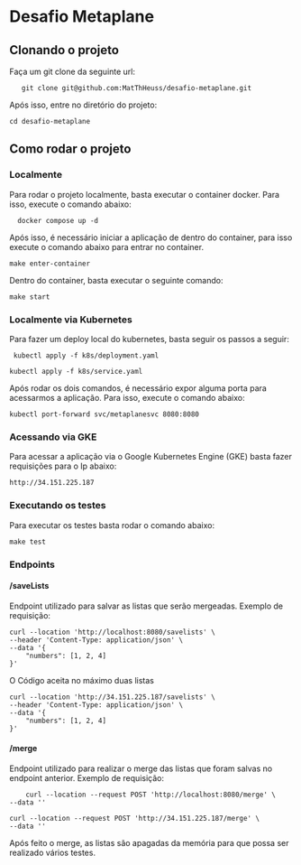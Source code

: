 # Desafio Metaplane

## Clonando o projeto

Faça um git clone da seguinte url:

```shell
   git clone git@github.com:MatThHeuss/desafio-metaplane.git
```

Após isso, entre no diretório do projeto:

```shell
cd desafio-metaplane
```

## Como rodar o projeto

### Localmente

Para rodar o projeto localmente, basta executar o container docker.
Para isso, execute o comando abaixo:

```shell
  docker compose up -d
```

Após isso, é necessário iniciar a aplicação de dentro do container, para isso
execute o comando abaixo para entrar no container.

```shell
make enter-container
```

Dentro do container, basta executar o seguinte comando:

```shell
make start
```

### Localmente via Kubernetes

Para fazer um deploy local do kubernetes, basta seguir os passos a seguir:

```shell
 kubectl apply -f k8s/deployment.yaml
```

```shell
kubectl apply -f k8s/service.yaml
```

Após rodar os dois comandos, é necessário expor alguma porta para acessarmos a aplicação. Para isso,
execute o comando abaixo:

```shell
kubectl port-forward svc/metaplanesvc 8080:8080
```

### Acessando via GKE

Para acessar a aplicação via o Google Kubernetes Engine (GKE)
basta fazer requisições para o Ip abaixo:

```
http://34.151.225.187
```

### Executando os testes

Para executar os testes basta rodar o comando abaixo:

```shell
make test
```

### Endpoints

#### /saveLists

Endpoint utilizado para salvar as listas que serão mergeadas.
Exemplo de requisição:

```curl
curl --location 'http://localhost:8080/savelists' \
--header 'Content-Type: application/json' \
--data '{
    "numbers": [1, 2, 4]
}'
```
O Código aceita no máximo duas listas

```curl
curl --location 'http://34.151.225.187/savelists' \
--header 'Content-Type: application/json' \
--data '{
    "numbers": [1, 2, 4]
}'
```

#### /merge

Endpoint utilizado para realizar o merge das listas que foram salvas
no endpoint anterior.
Exemplo de requisição:

```curl
    curl --location --request POST 'http://localhost:8080/merge' \
--data ''
```

```curl
curl --location --request POST 'http://34.151.225.187/merge' \
--data ''
```
Após feito o merge, as listas são apagadas da memória para que possa ser
realizado vários testes.